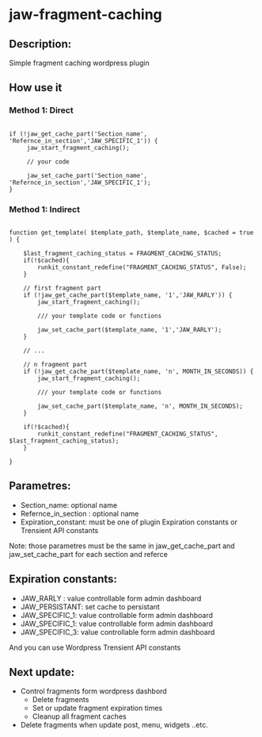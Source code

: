 # jaw-fragment-caching
## Description:
Simple fragment caching wordpress plugin

## How use it
### Method 1: Direct
```

if (!jaw_get_cache_part('Section_name', 'Refernce_in_section','JAW_SPECIFIC_1')) {
     jaw_start_fragment_caching();
     
     // your code
     
     jaw_set_cache_part('Section_name', 'Refernce_in_section','JAW_SPECIFIC_1');
}

```
### Method 1: Indirect
```

function get_template( $template_path, $template_name, $cached = true ) {
  
    $last_fragment_caching_status = FRAGMENT_CACHING_STATUS;
    if(!$cached){
        runkit_constant_redefine("FRAGMENT_CACHING_STATUS", False);
    }
    
    // first fragment part
    if (!jaw_get_cache_part($template_name, '1','JAW_RARLY')) {
        jaw_start_fragment_caching();

        /// your template code or functions
        
        jaw_set_cache_part($template_name, '1','JAW_RARLY');
    }
    
    // ...
   
    // n fragment part
    if (!jaw_get_cache_part($template_name, 'n', MONTH_IN_SECONDS)) {
        jaw_start_fragment_caching();

        /// your template code or functions
        
        jaw_set_cache_part($template_name, 'n', MONTH_IN_SECONDS);
    }
    
    if(!$cached){
        runkit_constant_redefine("FRAGMENT_CACHING_STATUS", $last_fragment_caching_status);
    }
    
}

```
## Parametres:

* Section_name: optional name
* Refernce_in_section : optional name
* Expiration_constant: must be one of plugin Expiration constants or Trensient API constants

Note: those parametres must be the same in jaw_get_cache_part and jaw_set_cache_part for each section and referce

## Expiration constants:

- JAW_RARLY : value controllable form admin dashboard
- JAW_PERSISTANT: set cache to persistant
- JAW_SPECIFIC_1:  value controllable form admin dashboard
- JAW_SPECIFIC_1:  value controllable form admin dashboard
- JAW_SPECIFIC_3:  value controllable form admin dashboard

And you can use Wordpress Trensient API constants

## Next update:
- Control fragments form wordpress dashbord
  * Delete fragments
  * Set or update fragment expiration times
  * Cleanup all fragment caches
- Delete fragments when update post, menu, widgets ..etc.
